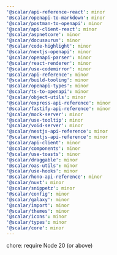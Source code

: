 ```yaml
---
'@scalar/api-reference-react': minor
'@scalar/openapi-to-markdown': minor
'@scalar/postman-to-openapi': minor
'@scalar/api-client-react': minor
'@scalar/aspnetcore': minor
'@scalar/docusaurus': minor
'@scalar/code-highlight': minor
'@scalar/nextjs-openapi': minor
'@scalar/openapi-parser': minor
'@scalar/react-renderer': minor
'@scalar/use-codemirror': minor
'@scalar/api-reference': minor
'@scalar/build-tooling': minor
'@scalar/openapi-types': minor
'@scalar/ts-to-openapi': minor
'@scalar/object-utils': minor
'@scalar/express-api-reference': minor
'@scalar/fastify-api-reference': minor
'@scalar/mock-server': minor
'@scalar/use-tooltip': minor
'@scalar/void-server': minor
'@scalar/nestjs-api-reference': minor
'@scalar/nextjs-api-reference': minor
'@scalar/api-client': minor
'@scalar/components': minor
'@scalar/use-toasts': minor
'@scalar/draggable': minor
'@scalar/oas-utils': minor
'@scalar/use-hooks': minor
'@scalar/hono-api-reference': minor
'@scalar/nuxt': minor
'@scalar/snippetz': minor
'@scalar/config': minor
'@scalar/galaxy': minor
'@scalar/import': minor
'@scalar/themes': minor
'@scalar/icons': minor
'@scalar/types': minor
'@scalar/core': minor
---
```


chore: require Node 20 (or above)
